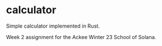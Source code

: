 # calculator
Simple calculator implemented in Rust.

Week 2 assignment for the Ackee Winter 23 School of Solana.
